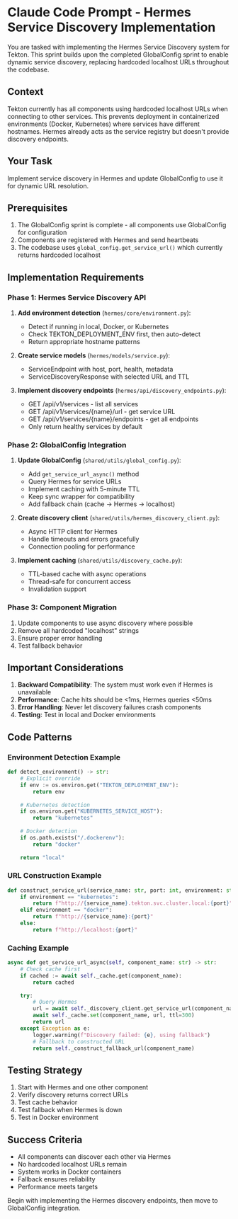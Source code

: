 # Claude Code Prompt - Hermes Service Discovery Implementation

You are tasked with implementing the Hermes Service Discovery system for Tekton. This sprint builds upon the completed GlobalConfig sprint to enable dynamic service discovery, replacing hardcoded localhost URLs throughout the codebase.

## Context

Tekton currently has all components using hardcoded localhost URLs when connecting to other services. This prevents deployment in containerized environments (Docker, Kubernetes) where services have different hostnames. Hermes already acts as the service registry but doesn't provide discovery endpoints.

## Your Task

Implement service discovery in Hermes and update GlobalConfig to use it for dynamic URL resolution.

## Prerequisites

1. The GlobalConfig sprint is complete - all components use GlobalConfig for configuration
2. Components are registered with Hermes and send heartbeats
3. The codebase uses `global_config.get_service_url()` which currently returns hardcoded localhost

## Implementation Requirements

### Phase 1: Hermes Service Discovery API

1. **Add environment detection** (`hermes/core/environment.py`):
   - Detect if running in local, Docker, or Kubernetes
   - Check TEKTON_DEPLOYMENT_ENV first, then auto-detect
   - Return appropriate hostname patterns

2. **Create service models** (`hermes/models/service.py`):
   - ServiceEndpoint with host, port, health, metadata
   - ServiceDiscoveryResponse with selected URL and TTL

3. **Implement discovery endpoints** (`hermes/api/discovery_endpoints.py`):
   - GET /api/v1/services - list all services
   - GET /api/v1/services/{name}/url - get service URL
   - GET /api/v1/services/{name}/endpoints - get all endpoints
   - Only return healthy services by default

### Phase 2: GlobalConfig Integration

1. **Update GlobalConfig** (`shared/utils/global_config.py`):
   - Add `get_service_url_async()` method
   - Query Hermes for service URLs
   - Implement caching with 5-minute TTL
   - Keep sync wrapper for compatibility
   - Add fallback chain (cache → Hermes → localhost)

2. **Create discovery client** (`shared/utils/hermes_discovery_client.py`):
   - Async HTTP client for Hermes
   - Handle timeouts and errors gracefully
   - Connection pooling for performance

3. **Implement caching** (`shared/utils/discovery_cache.py`):
   - TTL-based cache with async operations
   - Thread-safe for concurrent access
   - Invalidation support

### Phase 3: Component Migration

1. Update components to use async discovery where possible
2. Remove all hardcoded "localhost" strings
3. Ensure proper error handling
4. Test fallback behavior

## Important Considerations

1. **Backward Compatibility**: The system must work even if Hermes is unavailable
2. **Performance**: Cache hits should be <1ms, Hermes queries <50ms
3. **Error Handling**: Never let discovery failures crash components
4. **Testing**: Test in local and Docker environments

## Code Patterns

### Environment Detection Example
```python
def detect_environment() -> str:
    # Explicit override
    if env := os.environ.get("TEKTON_DEPLOYMENT_ENV"):
        return env
    
    # Kubernetes detection
    if os.environ.get("KUBERNETES_SERVICE_HOST"):
        return "kubernetes"
    
    # Docker detection
    if os.path.exists("/.dockerenv"):
        return "docker"
    
    return "local"
```

### URL Construction Example
```python
def construct_service_url(service_name: str, port: int, environment: str) -> str:
    if environment == "kubernetes":
        return f"http://{service_name}.tekton.svc.cluster.local:{port}"
    elif environment == "docker":
        return f"http://{service_name}:{port}"
    else:
        return f"http://localhost:{port}"
```

### Caching Example
```python
async def get_service_url_async(self, component_name: str) -> str:
    # Check cache first
    if cached := await self._cache.get(component_name):
        return cached
    
    try:
        # Query Hermes
        url = await self._discovery_client.get_service_url(component_name)
        await self._cache.set(component_name, url, ttl=300)
        return url
    except Exception as e:
        logger.warning(f"Discovery failed: {e}, using fallback")
        # Fallback to constructed URL
        return self._construct_fallback_url(component_name)
```

## Testing Strategy

1. Start with Hermes and one other component
2. Verify discovery returns correct URLs
3. Test cache behavior
4. Test fallback when Hermes is down
5. Test in Docker environment

## Success Criteria

- All components can discover each other via Hermes
- No hardcoded localhost URLs remain
- System works in Docker containers
- Fallback ensures reliability
- Performance meets targets

Begin with implementing the Hermes discovery endpoints, then move to GlobalConfig integration.